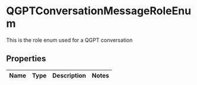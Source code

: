# QGPTConversationMessageRoleEnum

This is the role enum used for a QGPT conversation

## Properties

Name | Type | Description | Notes
------------ | ------------- | ------------- | -------------



